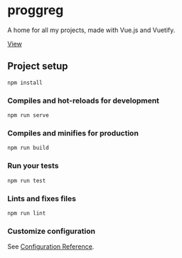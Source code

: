 # proggreg

A home for all my projects, made with Vue.js and Vuetify.

<a href="https://proggreg.github.io/Vue_Proggreg/">View</a>

## Project setup
```
npm install
```

### Compiles and hot-reloads for development
```
npm run serve
```

### Compiles and minifies for production
```
npm run build
```

### Run your tests
```
npm run test
```

### Lints and fixes files
```
npm run lint
```

### Customize configuration
See [Configuration Reference](https://cli.vuejs.org/config/).
